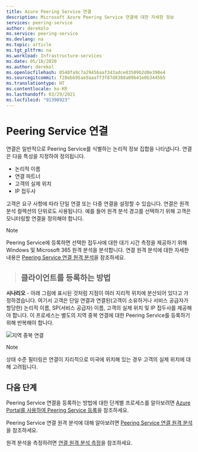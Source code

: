 ```yaml
---
title: Azure Peering Service 연결
description: Microsoft Azure Peering Service 연결에 대한 자세한 정보
services: peering-service
author: derekolo
ms.service: peering-service
ms.devlang: na
ms.topic: article
ms.tgt_pltfrm: na
ms.workload: Infrastructure-services
ms.date: 05/18/2020
ms.author: derekol
ms.openlocfilehash: 0540fa9c7a29456aaf343adce83509b2d0e390e4
ms.sourcegitcommit: f28ebb95ae9aaaff3f87d8388a09b41e0b3445b5
ms.translationtype: HT
ms.contentlocale: ko-KR
ms.lasthandoff: 03/29/2021
ms.locfileid: "91398923"
---
```

# <a name="peering-service-connection"></a>Peering Service 연결

연결은 일반적으로 Peering Service를 식별하는 논리적 정보 집합을 나타냅니다. 연결은 다음 특성을 지정하여 정의됩니다.

- 논리적 이름
- 연결 파트너
- 고객의 실제 위치
- IP 접두사

고객은 요구 사항에 따라 단일 연결 또는 다중 연결을 설정할 수 있습니다. 연결은 원격 분석 컬렉션의 단위로도 사용됩니다. 예를 들어 원격 분석 경고를 선택하기 위해 고객은 모니터링할 연결을 정의해야 합니다.

> [!Note]
> Peering Service에 등록하면 선택한 접두사에 대한 대기 시간 측정을 제공하기 위해 Windows 및 Microsoft 365 원격 분석을 분석합니다.
>연결 원격 분석에 대한 자세한 내용은 [Peering Service 연결 원격 분석](connection-telemetry.md)을 참조하세요.
>

>## <a name="how-to-register-a-connection"></a>클라이언트를 등록하는 방법

**시나리오** - 아래 그림에 표시된 것처럼 지점이 여러 지리적 위치에 분산되어 있다고 가정하겠습니다. 여기서 고객은 단일 연결과 연결된(고객이 소유하거나 서비스 공급자가 할당한) 논리적 이름, SP(서비스 공급자) 이름, 고객의 실제 위치 및 IP 접두사를 제공해야 합니다. 이 프로세스는 별도의 지역 중복 연결에 대한 Peering Service를 등록하기 위해 반복해야 합니다.

![지역 중복 연결](./media/peering-service-connection/peering-service-connections.png)

> [!Note]
> 상태 수준 필터링은 연결이 지리적으로 미국에 위치해 있는 경우 고객의 실제 위치에 대해 고려됩니다.
>

## <a name="next-steps"></a>다음 단계

Peering Service 연결을 등록하는 방법에 대한 단계별 프로세스를 알아보려면 [Azure Portal를 사용하여 Peering Service 등록](azure-portal.md)을 참조하세요.

Peering Service 연결 원격 분석에 대해 알아보려면 [Peering Service 연결 원격 분석](connection-telemetry.md)을 참조하세요.

원격 분석을 측정하려면 [연결 원격 분석 측정](measure-connection-telemetry.md)을 참조하세요.
